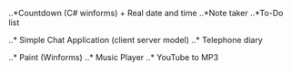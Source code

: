 ..*Countdown (C# winforms) + Real date and time
..*Note taker
..*To-Do list

..* Simple Chat Application (client server model)
..* Telephone diary

..* Paint (Winforms)
..* Music Player
..* YouTube to MP3

